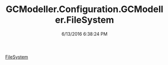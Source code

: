 ﻿---
title: GCModeller.Configuration.GCModeller.FileSystem
date: 6/13/2016 6:38:24 PM
---

[FileSystem](T-GCModeller.Configuration.GCModeller.FileSystem.FileSystem.html)
